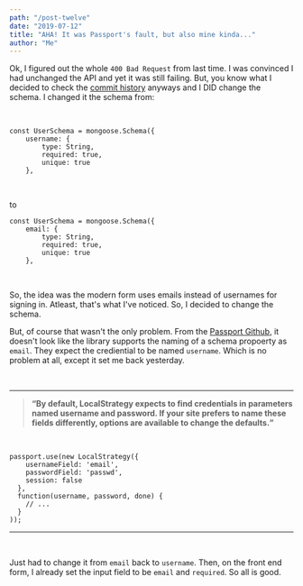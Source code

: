 ```yaml
---
path: "/post-twelve"
date: "2019-07-12"
title: "AHA! It was Passport's fault, but also mine kinda..."
author: "Me"
---
```


Ok, I figured out the whole `400 Bad Request` from last time. I was convinced I had unchanged the API and yet it was still failing.
But, you know what I decided to check the [commit history](https://github.com/Kaleidics/fCC-introduction-backend/commit/92a7cc2bdfac2ad7575a7b5cb199f9349552b372) anyways and I DID change the schema.
I changed it the schema from:

<br/>

```
const UserSchema = mongoose.Schema({
    username: {
        type: String,
        required: true,
        unique: true
    },
```

<br/>

to

```
const UserSchema = mongoose.Schema({
    email: {
        type: String,
        required: true,
        unique: true
    },
```

<br/>

So, the idea was the modern form uses emails instead of usernames for signing in. Atleast, that's what I've noticed. So, I decided to change the schema.

But, of course that wasn't the only problem. From the [Passport Github](https://github.com/jaredhanson/passport-local#available-options), it doesn't look like the library supports the naming of a schema propoerty as `email`. They expect the crediential to be named `username`. Which is no problem at all, except it set me back yesterday. 

<br/>

***

<blockquote className="blockquote">
          <strong>
            <q>By default, LocalStrategy expects to find credentials in parameters named username and password. If your site prefers to name these fields differently, options are available to change the defaults.</q>
          </strong>
</blockquote>

<br/>

```
passport.use(new LocalStrategy({
    usernameField: 'email',
    passwordField: 'passwd',
    session: false
  },
  function(username, password, done) {
    // ...
  }
));
```
***
<br/>

Just had to change it from `email` back to `username`. Then, on the front end form, I already set the input field to be `email` and `required`. So all is good.